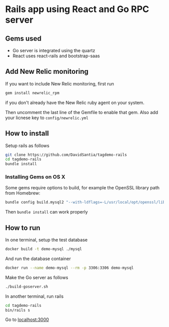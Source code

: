 # Rails app using React and Go RPC server

## Gems used
* Go server is integrated using the quartz
* React uses react-rails and bootstrap-saas

## Add New Relic monitoring
If you want to include New Relic monitoring, first run
```sh
gem install newrelic_rpm
```
if you don't already have the New Relic ruby agent on your system.

Then uncomment the last line of the Gemfile to enable that gem.
Also add your licnese key to `config/newrelic.yml`

## How to install
Setup rails as follows
```sh
git clone https://github.com/DavidSantia/tagdemo-rails
cd tagdemo-rails
bundle install
```

### Installing Gems on OS X
Some gems require options to build, for example the OpenSSL library path from Homebrew:
```sh
bundle config build.mysql2 "--with-ldflags=-L/usr/local/opt/openssl/lib --with-cppflags=-I/usr/local/opt/openssl/include"
```
Then `bundle install` can work properly

## How to run
In one terminal, setup the test database
```sh
docker build -t demo-mysql ./mysql
```
And run the database container
```sh
docker run --name demo-mysql --rm -p 3306:3306 demo-mysql
```

Make the Go server as follows
```sh
./build-goserver.sh
```

In another terminal, run rails
```sh
cd tagdemo-rails
bin/rails s
```

Go to [localhost:3000](http://localhost:3000)
